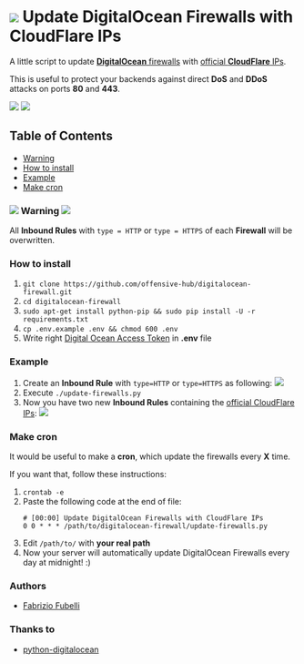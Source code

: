 # ![](https://cloud.digitalocean.com/favicon.png) Update DigitalOcean Firewalls with CloudFlare IPs

A little script to update [**DigitalOcean** firewalls](https://cloud.digitalocean.com/networking/firewalls) with [official **CloudFlare** IPs](https://www.cloudflare.com/ips).

This is useful to protect your backends against direct **DoS** and **DDoS** attacks on ports **80** and **443**.

![](https://upload.wikimedia.org/wikipedia/commons/thumb/f/ff/DigitalOcean_logo.svg/150px-DigitalOcean_logo.svg.png)
![](https://upload.wikimedia.org/wikipedia/en/6/65/Cloudflare_logo.png)

## Table of Contents

- [Warning](#-warning-)
- [How to install](#how-to-install)
- [Example](#example)
- [Make cron](#make-cron)

### ![](https://raw.githubusercontent.com/offensive-hub/digitalocean-firewall/master/resources/danger_icon.png?v=1) Warning ![](https://raw.githubusercontent.com/offensive-hub/digitalocean-firewall/master/resources/danger_icon.png?v=1)

All **Inbound Rules** with `type = HTTP` or `type = HTTPS` of each **Firewall**  will be overwritten.


### How to install

 1) `git clone https://github.com/offensive-hub/digitalocean-firewall.git`
 2) `cd digitalocean-firewall`
 3) `sudo apt-get install python-pip && sudo pip install -U -r requirements.txt`
 4) `cp .env.example .env && chmod 600 .env`
 5) Write right [Digital Ocean Access Token](https://www.digitalocean.com/docs/apis-clis/api/create-personal-access-token/) in **.env** file

### Example

 1) Create an **Inbound Rule** with `type=HTTP` or `type=HTTPS` as following:
    ![](https://raw.githubusercontent.com/offensive-hub/digitalocean-firewall/master/resources/cloudflare_ips_empty.jpg)
 2) Execute `./update-firewalls.py`
 3) Now you have two new **Inbound Rules** containing the [official CloudFlare IPs](https://www.cloudflare.com/ips/):
    ![](https://raw.githubusercontent.com/offensive-hub/digitalocean-firewall/master/resources/cloudflare_ips_done.jpg)

### Make cron

It would be useful to make a **cron**, which update the firewalls every **X** time.

If you want that, follow these instructions:

 1) `crontab -e`
 2) Paste the following code at the end of file:
    ```
    # [00:00] Update DigitalOcean Firewalls with CloudFlare IPs
    0 0 * * * /path/to/digitalocean-firewall/update-firewalls.py
    ```
 3) Edit `/path/to/` with **your real path**
 4) Now your server will automatically update DigitalOcean Firewalls every day at midnight! :)


### Authors

* [Fabrizio Fubelli](https://fabrizio.fubelli.org)

### Thanks to

* [python-digitalocean](https://github.com/koalalorenzo/python-digitalocean)
